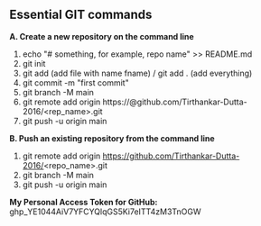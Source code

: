 ## Essential GIT commands

**A. Create a new repository on the command line**

1. echo "# something, for example, repo name" >> README.md
2. git init
3. git add <fname> (add file with name fname) / git add . (add everything)
4. git commit -m "first commit"
5. git branch -M main
6. git remote add origin https://<personal access token>@github.com/Tirthankar-Dutta-2016/<rep_name>.git
7. git push -u origin main


**B. Push an existing repository from the command line**

1. git remote add origin https://github.com/Tirthankar-Dutta-2016/<repo_name>.git
2. git branch -M main
3. git push -u origin main

**My Personal Access Token for GitHub:** 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

